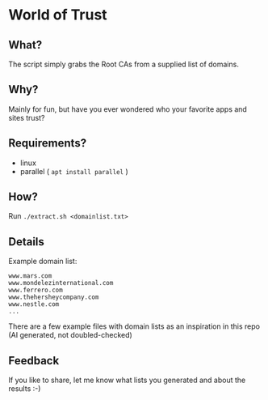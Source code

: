 # World of Trust
## What?
The script simply grabs the Root CAs from a supplied list of domains.
## Why?
Mainly for fun, but have you ever wondered who your favorite apps and sites trust?
## Requirements?
* linux
* parallel ( `apt install parallel` )
## How?
Run `./extract.sh <domainlist.txt>`
## Details
Example domain list:  
```  
www.mars.com
www.mondelezinternational.com
www.ferrero.com
www.thehersheycompany.com
www.nestle.com
...  
```  
There are a few example files with domain lists as an inspiration in this repo (AI generated, not doubled-checked)
## Feedback
If you like to share, let me know what lists you generated and about the results :-)
